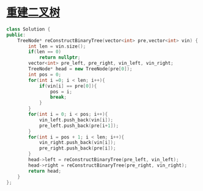 # [重建二叉树](https://www.nowcoder.com/practice/8a19cbe657394eeaac2f6ea9b0f6fcf6?tpId=13&tqId=11157&tPage=1&rp=1&ru=%2Fta%2Fcoding-interviews&qru=%2Fta%2Fcoding-interviews%2Fquestion-ranking)



```C++
class Solution {
public:
    TreeNode* reConstructBinaryTree(vector<int> pre,vector<int> vin) {
        int len = vin.size();
        if(len == 0)
            return nullptr;
        vector<int> pre_left, pre_right, vin_left, vin_right;
        TreeNode* head = new TreeNode(pre[0]);
        int pos = 0;
        for(int i =0; i < len; i++){
            if(vin[i] == pre[0]){
                pos = i;
                break;
            }
        }
        for(int i = 0; i < pos; i++){
            vin_left.push_back(vin[i]);
            pre_left.push_back(pre[i+1]);
        }
        for(int i = pos + 1; i < len; i++){
            vin_right.push_back(vin[i]);
            pre_right.push_back(pre[i]);
        }
        head->left = reConstructBinaryTree(pre_left, vin_left);
        head->right = reConstructBinaryTree(pre_right, vin_right);
        return head;
    }
};
```


